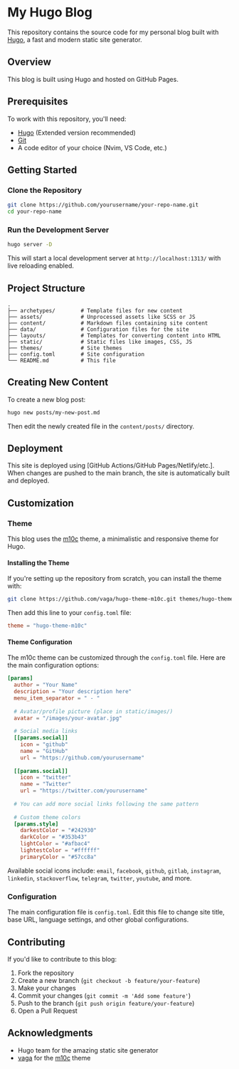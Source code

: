 # My Hugo Blog

This repository contains the source code for my personal blog built with [Hugo](https://gohugo.io/), a fast and modern static site generator.

## Overview

This blog is built using Hugo and hosted on GitHub Pages.

## Prerequisites

To work with this repository, you'll need:

- [Hugo](https://gohugo.io/getting-started/installing/) (Extended version recommended)
- [Git](https://git-scm.com/downloads)
- A code editor of your choice (Nvim, VS Code, etc.)

## Getting Started

### Clone the Repository

```bash
git clone https://github.com/yourusername/your-repo-name.git
cd your-repo-name
```

### Run the Development Server

```bash
hugo server -D
```

This will start a local development server at `http://localhost:1313/` with live reloading enabled.

## Project Structure

```
.
├── archetypes/        # Template files for new content
├── assets/            # Unprocessed assets like SCSS or JS
├── content/           # Markdown files containing site content
├── data/              # Configuration files for the site
├── layouts/           # Templates for converting content into HTML
├── static/            # Static files like images, CSS, JS
├── themes/            # Site themes
├── config.toml        # Site configuration
└── README.md          # This file
```

## Creating New Content

To create a new blog post:

```bash
hugo new posts/my-new-post.md
```

Then edit the newly created file in the `content/posts/` directory.

## Deployment

This site is deployed using [GitHub Actions/GitHub Pages/Netlify/etc.]. When changes are pushed to the main branch, the site is automatically built and deployed.


## Customization

### Theme

This blog uses the [m10c](https://themes.gohugo.io/themes/hugo-theme-m10c/) theme, a minimalistic and responsive theme for Hugo.

#### Installing the Theme

If you're setting up the repository from scratch, you can install the theme with:

```bash
git clone https://github.com/vaga/hugo-theme-m10c.git themes/hugo-theme-m10c
```

Then add this line to your `config.toml` file:

```toml
theme = "hugo-theme-m10c"
```

#### Theme Configuration

The m10c theme can be customized through the `config.toml` file. Here are the main configuration options:

```toml
[params]
  author = "Your Name"
  description = "Your description here"
  menu_item_separator = " - "
  
  # Avatar/profile picture (place in static/images/)
  avatar = "/images/your-avatar.jpg"
  
  # Social media links
  [[params.social]]
    icon = "github"
    name = "GitHub"
    url = "https://github.com/yourusername"
  
  [[params.social]]
    icon = "twitter"
    name = "Twitter"
    url = "https://twitter.com/yourusername"
  
  # You can add more social links following the same pattern
  
  # Custom theme colors
  [params.style]
    darkestColor = "#242930"
    darkColor = "#353b43"
    lightColor = "#afbac4"
    lightestColor = "#ffffff"
    primaryColor = "#57cc8a"
```

Available social icons include: `email`, `facebook`, `github`, `gitlab`, `instagram`, `linkedin`, `stackoverflow`, `telegram`, `twitter`, `youtube`, and more.

### Configuration

The main configuration file is `config.toml`. Edit this file to change site title, base URL, language settings, and other global configurations.

## Contributing

If you'd like to contribute to this blog:

1. Fork the repository
2. Create a new branch (`git checkout -b feature/your-feature`)
3. Make your changes
4. Commit your changes (`git commit -m 'Add some feature'`)
5. Push to the branch (`git push origin feature/your-feature`)
6. Open a Pull Request


## Acknowledgments

- Hugo team for the amazing static site generator
- [vaga](https://github.com/vaga) for the [m10c](https://github.com/vaga/hugo-theme-m10c) theme
